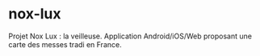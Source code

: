# nox-lux
Projet Nox Lux : la veilleuse. Application Android/iOS/Web proposant une carte des messes tradi en France.
